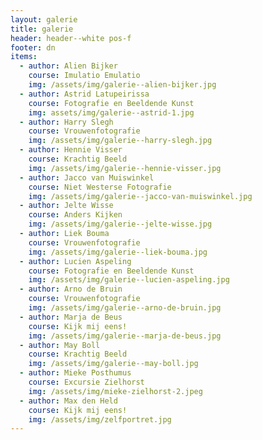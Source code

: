 ```yaml
---
layout: galerie
title: galerie
header: header--white pos-f
footer: dn
items:
  - author: Alien Bijker
    course: Imulatio Emulatio
    img: /assets/img/galerie--alien-bijker.jpg
  - author: Astrid Latupeirissa
    course: Fotografie en Beeldende Kunst
    img: assets/img/galerie--astrid-1.jpg
  - author: Harry Slegh
    course: Vrouwenfotografie
    img: /assets/img/galerie--harry-slegh.jpg
  - author: Hennie Visser
    course: Krachtig Beeld
    img: /assets/img/galerie--hennie-visser.jpg
  - author: Jacco van Muiswinkel
    course: Niet Westerse Fotografie
    img: /assets/img/galerie--jacco-van-muiswinkel.jpg
  - author: Jelte Wisse
    course: Anders Kijken
    img: /assets/img/galerie--jelte-wisse.jpg
  - author: Liek Bouma
    course: Vrouwenfotografie
    img: /assets/img/galerie--liek-bouma.jpg
  - author: Lucien Aspeling
    course: Fotografie en Beeldende Kunst
    img: /assets/img/galerie--lucien-aspeling.jpg
  - author: Arno de Bruin
    course: Vrouwenfotografie
    img: /assets/img/galerie--arno-de-bruin.jpg
  - author: Marja de Beus
    course: Kijk mij eens!
    img: /assets/img/galerie--marja-de-beus.jpg
  - author: May Boll
    course: Krachtig Beeld
    img: /assets/img/galerie--may-boll.jpg
  - author: Mieke Posthumus
    course: Excursie Zielhorst
    img: /assets/img/mieke-zielhorst-2.jpeg
  - author: Max den Held
    course: Kijk mij eens!
    img: /assets/img/zelfportret.jpg
---
```


